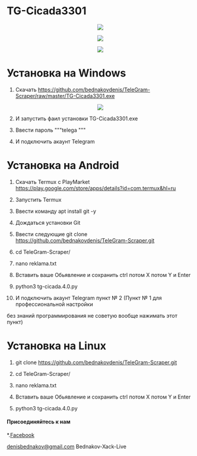 # TG-Cicada3301


<p align="center">
  <img src="https://github.com/bednakovdenis/TeleGram-Scraper/blob/master/Logo/1.jpg">
</p>


<p align="center">
  <img src="https://github.com/bednakovdenis/TeleGram-Scraper/blob/master/Logo/2.jpg">
</p>

<p align="center">
  <img src="https://github.com/bednakovdenis/TeleGram-Scraper/blob/master/Logo/3.jpg">
</p>

# Установка на Windows

1. Скачать https://github.com/bednakovdenis/TeleGram-Scraper/raw/master/TG-Cicada3301.exe


<p align="center">
  <img src="https://github.com/bednakovdenis/TeleGram-Scraper/blob/master/Logo/4.jpg">
</p>

2. И запустить фаил установки TG-Cicada3301.exe

3. Ввести пароль """telega """

4. И подключить акаунт Telegram 

# Установка на Android

1. Скачать Termux c PlayMarket https://play.google.com/store/apps/details?id=com.termux&hl=ru

2. Запустить Termux

3. Ввести команду apt install git -y

4. Дождаться установки Git

5. Ввести следующие git clone https://github.com/bednakovdenis/TeleGram-Scraper.git

6. cd TeleGram-Scraper/                      

7. nano reklama.txt

8. Вставить ваше Обьявление и сохранить ctrl потом X потом Y и Enter

9. python3 tg-cicada.4.0.py

10. И подключить акаунт Telegram пункт № 2 (Пункт № 1 для профессиональной настройки 

без знаний программирования не советую вообще нажимать этот пункт)


# Установка на Linux

1. git clone https://github.com/bednakovdenis/TeleGram-Scraper.git

2. cd TeleGram-Scraper/  

3. nano reklama.txt

4. Вставить ваше Обьявление и сохранить ctrl потом X потом Y и Enter

5. python3 tg-cicada.4.0.py




#### Присоединяйтесь к нам
*.[Facebook](https://www.facebook.com/cicada3301denis/)  

denisbednakov@gmail.com    Bednakov-Xack-Live
